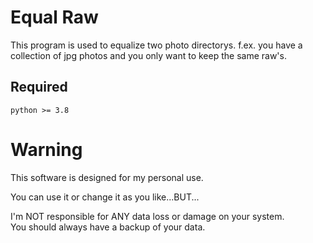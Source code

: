 # Equal Raw

This program is used to equalize two photo directorys.
f.ex. you have a collection of jpg photos and you only want to keep the same raw's.

## Required

    python >= 3.8

# Warning

This software is designed for my personal use.  
  
You can use it or change it as you like...BUT...  
  
I'm NOT responsible for ANY data loss or damage on your system.  
You should always have a backup of your data.

